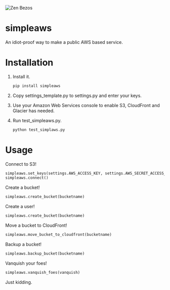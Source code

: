 ![Zen Bezos](http://i.imgur.com/6mdNXPl.png)

simpleaws
=========

An idiot-proof way to make a public AWS based service.

# Installation

1. Install it.

    ```bash
    pip install simpleaws
    ```

2. Copy settings\_template.py to settings.py and enter your keys.

3. Use your Amazon Web Services console to enable S3, CloudFront and Glacier has needed.

4. Run test\_simpleaws.py.

    ```bash
    python test_simplaws.py
    ```

# Usage 


Connect to S3!
```python
simpleaws.set_keys(settings.AWS_ACCESS_KEY, settings.AWS_SECRET_ACCESS_KEY)
simpleaws.connect()
```

Create a bucket!
```python
simpleaws.create_bucket(bucketname)
```

Create a user!
```python
simpleaws.create_bucket(bucketname)
```

Move a bucket to CloudFront!
```python
simpleaws.move_bucket_to_cloudfront(bucketname)
```

Backup a bucket!
```python
simpleaws.backup_bucket(bucketname)
```

Vanquish your foes!
```python
simpleaws.vanquish_foes(vanquish)
```

Just kidding.
